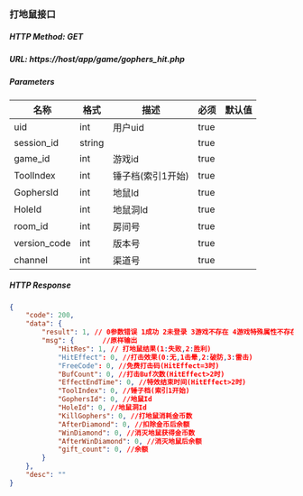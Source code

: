 ### 打地鼠接口

##### HTTP Method: GET
##### URL: https://host/app/game/gophers_hit.php

#####  Parameters
名称|格式|描述|必须|默认值
---|---|---|---|---
uid  |int| 用户uid|true|
session_id     | string|  |true|
game_id  |int| 游戏id|true| 
ToolIndex  |int| 锤子档(索引1开始)|true| 
GophersId  |int| 地鼠Id|true| 
HoleId  |int| 地鼠洞Id|true| 
room_id  |int| 房间号|true| 
version_code  |int| 版本号|true| 
channel  |int| 渠道号|true| 
##### HTTP Response
```json
{
    "code": 200,
    "data": {
        "result": 1, // 0参数错误 1成功 2未登录 3游戏不存在 4游戏特殊属性不存在 5游戏未开启 6余额不足 7用户扣除金币失败 8生成用户支出流水失败 9增加胜利金币失败 10生成用户收入流水失败 11插入游戏记录失败
        "msg": {       //原样输出
            "HitRes": 1, // 打地鼠结果(1:失败,2:胜利)
            "HitEffect": 0, //打击效果(0:无,1击晕,2:破防,3:雷击)
            "FreeCode": 0, //免费打击码(HitEffect=3时)
            "BufCount": 0, //打击Buf次数(HitEffect>2时)
            "EffectEndTime": 0, //特效结束时间(HitEffect>2时)
            "ToolIndex": 0, //锤子档(索引1开始)
            "GophersId": 0, //地鼠Id
            "HoleId": 0, //地鼠洞Id
            "KillGophers": 0, //打地鼠消耗金币数
            "AfterDiamond": 0, //扣除金币后余额
            "WinDiamond": 0, //消灭地鼠获得金币数
            "AfterWinDiamond": 0, //消灭地鼠后余额
            "gift_count": 0, //余额
        }
    },
    "desc": ""
}